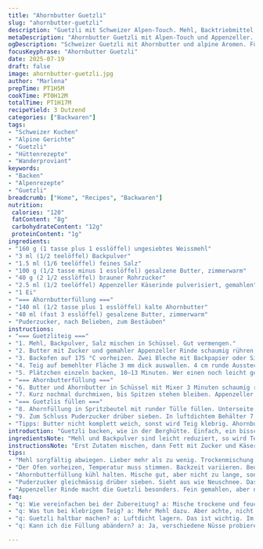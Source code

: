 ```yaml
---
title: "Ahornbutter Guetzli"
slug: "ahornbutter-guetzli"
description: "Guetzli mit Schweizer Alpen-Touch. Mehl, Backtriebmittel, Salz neu justiert. Butter ersetzt, Zuckeranteil angepasst. Ahornbutter-Zubereitung verändert. Kleine Drehung in Zutaten und Ablauf. Backzeit leicht variiert. Appenzeller statt Vanille, leichte Rahmhandschrift dazu. Einfache Technik, rustikale Alpenküche in der Guetzlifabrik. Strichle vom Rahm, süsse Ahornbutter, ein bisschen zittrig im Ofen. Mit Staubzucker bestäubt. Lagern luftdicht, bleibt Woche frisch."
metaDescription: "Ahornbutter Guetzli mit Alpen-Touch und Appenzeller. Ideal für Wanderproviant, cremig und süss."
ogDescription: "Schweizer Guetzli mit Ahornbutter und alpine Aromen. Für die Berghütte oder den Kaffeeklatsch perfekt."
focusKeyphrase: "Ahornbutter Guetzli"
date: 2025-07-19
draft: false
image: ahornbutter-guetzli.jpg
author: "Marlena"
prepTime: PT1H5M
cookTime: PT0H12M
totalTime: PT1H17M
recipeYield: 3 Dutzend
categories: ["Backwaren"]
tags:
- "Schweizer Kuchen"
- "Alpine Gerichte"
- "Guetzli"
- "Hüttenrezepte"
- "Wanderproviant"
keywords:
- "Backen"
- "Alpenrezepte"
- "Guetzli"
breadcrumb: ["Home", "Recipes", "Backwaren"]
nutrition: 
 calories: "120"
 fatContent: "8g"
 carbohydrateContent: "12g"
 proteinContent: "1g"
ingredients:
- "160 g (1 tasse plus 1 esslöffel) ungesiebtes Weissmehl"
- "3 ml (1/2 teelöffel) Backpulver"
- "1.5 ml (1/6 teelöffel) feines Salz"
- "100 g (1/2 tasse minus 1 esslöffel) gesalzene Butter, zimmerwarm"
- "40 g (2 1/2 esslöffel) brauner Rohrzucker"
- "2.5 ml (1/2 teelöffel) Appenzeller Käserinde pulverisiert, gemahlen"
- "1 Ei"
- "=== Ahornbutterfüllung ==="
- "140 ml (1/2 tasse plus 1 esslöffel) kalte Ahornbutter"
- "40 ml (fast 3 esslöffel) gesalzene Butter, zimmerwarm"
- "Puderzucker, nach Belieben, zum Bestäuben"
instructions:
- "=== Guetzliteig ==="
- "1. Mehl, Backpulver, Salz mischen in Schüssel. Gut vermengen."
- "2. Butter mit Zucker und gemahler Appenzeller Rinde schaumig rühren, Elektroquirl, 3 Minuten. Ei zugeben, kurz untermixen. Trockenmischung bei niedriger Geschwindigkeit einkneten. Teig rund formen, in Frischhaltefolie packen, 50 Minuten Kühlung im Kühlschrank."
- "3. Backofen auf 175 °C vorheizen. Zwei Bleche mit Backpapier oder Silikonmatte auslegen."
- "4. Teig auf bemehlter Fläche 3 mm dick auswallen. 4 cm runde Ausstecher nehmen. Kreise ausstechen, auf Bleche legen, Abstand halten. Von der Hälfte der Kreise mittig Loch ausstechen, feiner kleiner Ausstecher oder Tülle. Restteig nochmals kneten, ausstechen."
- "5. Plätzchen einzeln backen, 10–13 Minuten. Wer einen noch leicht goldenen Rand will, 12 Minuten. Auf Blechen auskühlen lassen, etwa 55 Minuten."
- "=== Ahornbutterfüllung ==="
- "6. Butter und Ahornbutter in Schüssel mit Mixer 3 Minuten schaumig rühren. Mischung soll heller werden, weich und cremig. 25 Minuten im Kühlschrank ruhen lassen."
- "7. Kurz nochmal durchmixen, bis Spitzen stehen bleiben. Appenzeller Ahornbutter wird fester, formbar."
- "=== Guetzlis füllen ==="
- "8. Ahornfüllung in Spritzbeutel mit runder Tülle füllen. Unterseite der ganzen Guetzli damit bestreichen. Deckel mit Loch daraufsetzen, leicht drücken."
- "9. Zum Schluss Puderzucker drüber sieben. In luftdichtem Behälter 7 Tage bei Zimmertemperatur aufbewahren."
- "Tipps: Butter nicht komplett weich, sonst wird Teig klebrig. Ahornbutter darf kalt aber nicht gefroren sein. Lochmuster macht stabil. Gut zum Wander-Kafi oder Jasser-Nacht."
introduction: "Guetzli backen, wie in der Berghütte. Einfach, ein bisschen knifflig mit der Ahornbutter. Kein Zuckerklumpen, nicht zu breit ausrollen. Ahorn und Käse, kein Witz, das passt zusammen hier oben. Kleine Kreise, stabil genug für Wanderproviant. Butter nicht zu grasig, eher mild, wie im Sommerchälli. Kochzeit anders, backofen zwar nicht Alpenherd, aber fast. Puderzucker auf die Oberfläche, schneebedeckt fast. Gekühlt bleiben sie knackig, schnell gibt's keine mehr."
ingredientsNote: "Mehl und Backpulver sind leicht reduziert, so wird Teig nicht sandig. Gesalzene Butter ersetzt Hälfte ungesalzene, passt zum schweizerischen Charakter, wo Käse und Butter oft zusammen auf dem Brot landen. Braunrohrzucker statt Ahornzucker – bringt naturnahe Süße. Appenzeller Käserinde pulverisiert ist neu und bringt Überraschung, wie eine sanfte alpine Würze, kaum wahrnehmbar aber essenziell fürs Aroma. Ahornbutter statt reinem Ahornsirup sorgt für Cremigkeit und Bindung. Puderzucker finale Note, erinnert an Neuschnee auf der Alpe."
instructionsNote: "Erst Zutaten mischen, dann Fett mit Zucker und Käserinde lange schaumig schlagen. Ei sorgsam zugeben, dann Mehl langsam unterrühren. Teig ruhig ein paar Minuten kühlen, sonst klebt er zwischen den Fingern wie Schnee im Handschuh. Achte beim Ausstechen: Unten dicht bleiben, oberhalb Loch machen, wie eine originelle Bergblume. Backofen vorheizen, nicht wärmer als 175 Grad, sonst werden Guetzli schnell dunkel. Ahornbutterfüllung gut kalt halten, 2 Minuten schaumig schlagen, sonst fällt sie auseinander. Füllung spritzen wie beim Fondue-Käse, aber süss. Fertig zusammensetzen, nicht drücken, locker. Puderzucker drauf streuen, im Idealfall im Warmen trocknen lassen."
tips:
- "Mehl sorgfältig abwiegen. Lieber mehr als zu wenig. Trockenmischung ordentlich vermengen. Salz und Backpulver gut verteilen. Teig in Frischhaltefolie, kühlen. Klebriger Teig? Passt nicht zum Guetzli."
- "Der Ofen vorheizen, Temperatur muss stimmen. Backzeit variieren. Beobachten. Goldene Ränder, sofort herausnehmen. Zu lange backen, werden hart. Auf Blech auskühlen lassen, Geduld."
- "Ahornbutterfüllung kühl halten. Mische gut, aber nicht zu lange, sonst zerfällt sie. Spritzbeutel nutzen. Füllung dünn auftragen. Wichtig, nicht zu viel drücken."
- "Puderzucker gleichmässig drüber sieben. Sieht aus wie Neuschnee. Das Auge isst mit im Berghaus. Guetzli lagern? Luftdicht, eine Woche frisch. Aber nichts für lange."
- "Appenzeller Rinde macht die Guetzli besonders. Fein gemahlen, aber nicht überwältigend. Kreativität einsetzen. Mit anderen käseartigen Zutaten experimentieren. Kurze Pausen beim Füllen, damit alles gut läuft."
faq:
- "q: Wie vereinfachen bei der Zubereitung? a: Mische trockene und feuchte Zutaten gut. Halte Teig kühl. Nicht zu nass. Verwende Spritzbeutel, es hilft."
- "q: Was tun bei klebrigem Teig? a: Mehr Mehl dazu. Aber achte, nicht zu viel. Kühle ihn länger. Zuviel Wärme macht klebrig. Kühlung muss sein."
- "q: Guetzli haltbar machen? a: Luftdicht lagern. Das ist wichtig. Im Schrank, kühl, keine Feuchtigkeit. Fünf bis sieben Tage frisch."
- "q: Kann ich die Füllung abändern? a: Ja, verschiedene Nüsse probieren. Oder andere Kräuter. Appenzeller kann stark sein. Alternativen überlegen, zum Ausprobieren."

---
```

